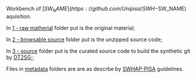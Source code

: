 Workbench of [$SW_NAME](https://github.com/Unipisa/SWH-$SW_NAME) aquisition.

In [1 - raw matherial](./1-raw_matherial) folder put is the original material;

In [2 - browsable source](./2-browsable_source) folder put is the unzipped source code;

In [3 - source](./3-source) folder put is the curated source code to build the synthetic git by [DT2SG](https://github.com/Unipisa/DIUNIPI-SWH-SSGC);;

Files in [metadata](/.metadata) folders are are as descrbe by [SWHAP-PISA](https://github.com/Unipisa/SWHAP-PISA) guidelines.
